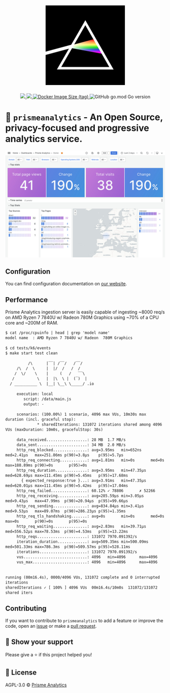 <h1 align="center">
    <img height="250" src="./.github/images/logo.jpg">
</h1>

<p align="center">
    <a href="https://goreportcard.com/report/github.com/prismelabs/analytics">
        <img src="https://goreportcard.com/badge/github.com/prismelabs/analytics">
    </a>
    <a href="https://github.com/prismelabs/analytics/raw/master/LICENSE">
        <img src="https://img.shields.io/github/license/prismelabs/analytics">
    </a>
    <a href="https://hub.docker.com/r/prismelabs/analytics">
        <img alt="Docker Image Size (tag)" src="https://img.shields.io/docker/image-size/prismelabs/analytics/latest">
    </a>
    <img alt="GitHub go.mod Go version" src="https://img.shields.io/github/go-mod/go-version/prismelabs/analytics">
</p>

# :gem: `prismeanalytics` - An Open Source, privacy-focused and progressive analytics service.

![grafana dashboard](.github/images/builtin-dashboard.jpg)

## Configuration

You can find configuration documentation on
[our website](https://www.prismeanalytics.com/docs/set-up/configuration/configure-server/server-modes).

## Performance

Prisme Analytics ingestion server is easily capable of ingesting ~8000 req/s on
AMD Ryzen 7 7840U w/ Radeon 780M Graphics using ~70% of a CPU core and ~200M of RAM.

```
$ cat /proc/cpuinfo | head | grep 'model name'
model name	: AMD Ryzen 7 7840U w/ Radeon  780M Graphics

$ cd tests/k6/events
$ make start test clean

          /\      |‾‾| /‾‾/   /‾‾/   
     /\  /  \     |  |/  /   /  /    
    /  \/    \    |     (   /   ‾‾\  
   /          \   |  |\  \ |  (‾)  | 
  / __________ \  |__| \__\ \_____/ .io

     execution: local
        script: /data/main.js
        output: -

     scenarios: (100.00%) 1 scenario, 4096 max VUs, 10m30s max duration (incl. graceful stop):
              * sharedIterations: 131072 iterations shared among 4096 VUs (maxDuration: 10m0s, gracefulStop: 30s)

     data_received..................: 28 MB  1.7 MB/s
     data_sent......................: 34 MB  2.0 MB/s
     http_req_blocked...............: avg=3.95ms   min=652ns    med=2.41µs   max=251.86ms p(90)=3.8µs    p(95)=5.7µs   
     http_req_connecting............: avg=1.81ms   min=0s       med=0s       max=188.89ms p(90)=0s       p(95)=0s      
     http_req_duration..............: avg=3.95ms   min=47.35µs  med=628.69µs max=111.45ms p(90)=5.45ms   p(95)=17.68ms 
       { expected_response:true }...: avg=3.91ms   min=47.35µs  med=620.01µs max=111.45ms p(90)=5.42ms   p(95)=17.04ms 
     http_req_failed................: 60.12% ✓ 78806       ✗ 52266 
     http_req_receiving.............: avg=285.59µs min=3.05µs   med=9.43µs   max=47.99ms  p(90)=20.94µs  p(95)=99.66µs 
     http_req_sending...............: avg=834.84µs min=3.41µs   med=9.53µs   max=89.07ms  p(90)=286.23µs p(95)=1.35ms  
     http_req_tls_handshaking.......: avg=0s       min=0s       med=0s       max=0s       p(90)=0s       p(95)=0s      
     http_req_waiting...............: avg=2.83ms   min=39.71µs  med=556.52µs max=78.53ms  p(90)=4.53ms   p(95)=13.22ms 
     http_reqs......................: 131072 7970.091392/s
     iteration_duration.............: avg=509.35ms min=500.09ms med=501.33ms max=786.3ms  p(90)=509.57ms p(95)=528.11ms
     iterations.....................: 131072 7970.091392/s
     vus............................: 4096   min=4096      max=4096
     vus_max........................: 4096   min=4096      max=4096


running (00m16.4s), 0000/4096 VUs, 131072 complete and 0 interrupted iterations
sharedIterations ✓ [ 100% ] 4096 VUs  00m16.4s/10m0s  131072/131072 shared iters
```

## Contributing

If you want to contribute to `prismeanalytics` to add a feature or improve the
code, open an [issue](https://github.com/prismelabs/analytics/issues)
or make a [pull request](https://github.com/prismelabs/analytics/pulls).

## :stars: Show your support

Please give a :star: if this project helped you!

## :scroll: License

AGPL-3.0 © [Prisme Analytics](https://www.prismeanalytics.com/)
